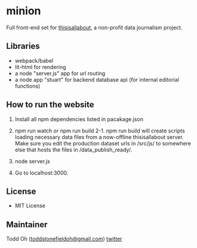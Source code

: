 # minion
Full front-end set for [thisisallabout](https://thisisallabout.com), a non-profit data journalism project.

## Libraries
* webpack/babel
* lit-html for rendering
* a node "server.js" app for url routing
* a node app "stuart" for backend database api (for internal editorial functions)

## How to run the website
1. Install all npm dependencies listed in pacakage.json
2. npm run watch or npm run build 
2-1. npm run build will create scripts loading necessary data files from a now-offline thisisallabout server. Make sure you edit the production dataset urls in /src/js/ to somewhere else that hosts the files in /data_publish_ready/.

3. node server.js
4. Go to localhost:3000.

## License

* MIT License

## Maintainer

Todd Oh (toddstonefieldoh@gmail.com) [twitter](https://twitter.com/_toddoh)
